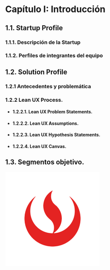 # **Capítulo I: Introducción**
## 1.1. Startup Profile
### 1.1.1. Descripción de la Startup
### 1.1.2. Perfiles de integrantes del equipo
## 1.2. Solution Profile
### 1.2.1 Antecedentes y problemática
### 1.2.2 Lean UX Process.
- #### 1.2.2.1. Lean UX Problem Statements.
- #### 1.2.2.2. Lean UX Assumptions.
- #### 1.2.2.3. Lean UX Hypothesis Statements.
- #### 1.2.2.4. Lean UX Canvas.

## 1.3. Segmentos objetivo.


![UPC](Imagenes/UPC_logo.png)


















